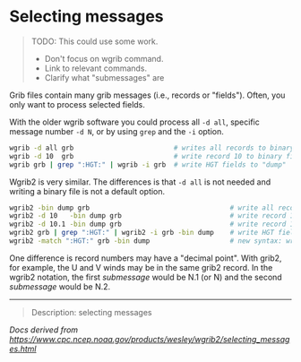 # Selecting messages

> TODO: This could use some work. 
> - Don't focus on wgrib command.
> - Link to relevant commands.
> - Clarify what "submessages" are

Grib files contain many grib messages (i.e., records or "fields"). Often, you only want to process selected fields.

With the older wgrib software you could process all `-d all`, specific message number `-d N`, or by using `grep` and the `-i` option.

```bash
wgrib -d all grb                         # writes all records to binary file to "dump"
wgrib -d 10  grb                         # write record 10 to binary file "dump"
wgrib grb | grep ":HGT:" | wgrib -i grb  # write HGT fields to "dump"
```

Wgrib2 is very similar. The differences is that `-d all` is not needed and writing a binary file is not a default option.

```bash
wgrib2 -bin dump grb                                   # write all records to binary file "dump"
wgrib2 -d 10   -bin dump grb                           # write record 10 to binary file "dump"
wgrib2 -d 10.1 -bin dump grb                           # write record 10.1 to binary file "dump"
wgrib2 grb | grep ":HGT:" | wgrib2 -i grb -bin dump    # write HGT fields to "dump"
wgrib2 -match ":HGT:" grb -bin dump                    # new syntax: write HGT fields to "dump"
```

One difference is record numbers may have a "decimal point". With grib2, for example, the U and V winds may be in the same grib2 record. In the wgrib2 notation, the first _submessage_ would be N.1 (or N) and the second _submessage_ would be N.2.

---

> Description: selecting messages

_Docs derived from <https://www.cpc.ncep.noaa.gov/products/wesley/wgrib2/selecting_messages.html>_
